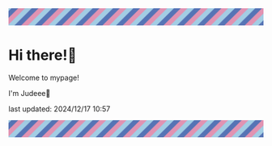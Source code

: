 <!-- Header image -->
<img src="./pokemon/pokemon_33.png" width="1000">

# Hi there!👋

Welcome to mypage!

I'm Judeee🐷

last updated: 2024/12/17 10:57

<!-- Footer image -->
<img src="./pokemon/pokemon_33.png" width="1000">
